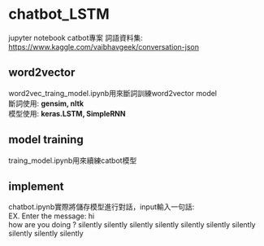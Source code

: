# chatbot_LSTM
jupyter notebook catbot專案
詞語資料集: https://www.kaggle.com/vaibhavgeek/conversation-json

## word2vector
word2vec_traing_model.ipynb用來斷詞訓練word2vector model <br/>
斷詞使用: **gensim, nltk** <br>
模型使用: **keras.LSTM, SimpleRNN**

## model training
traing_model.ipynb用來續練catbot模型

## implement
chatbot.ipynb實際將儲存模型進行對話，input輸入一句話: <br>
EX. Enter the message: hi <br>
how are you doing ? silently silently silently silently silently silently silently silently silently silently
